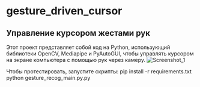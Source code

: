 # gesture_driven_cursor

## Управление курсором жестами рук
Этот проект представляет собой код на Python, использующий библиотеки OpenCV, Mediapipe и PyAutoGUI, чтобы управлять курсором на экране компьютера с помощью рук через камеру.
![Screenshot_1](https://github.com/kadessovb02/gesture_driven_cursor/assets/79316834/5331f218-0066-4663-b974-25169c5eddcd)

Чтобы протестировать, запустите скрипты:
pip install -r requirements.txt
python gesture_recog_main.py.py

